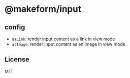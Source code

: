 # @makeform/input

## config

 - `asLink`: render input content as a link in view mode
 - `asImage`: render input content as an image in view mode


## License

MIT
